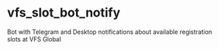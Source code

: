 # vfs_slot_bot_notify
Bot with Telegram and Desktop notifications about available registration slots at VFS Global
